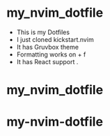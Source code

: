 # my_nvim_dotfile

- This is my Dotfiles
- I just cloned kickstart.nvim
- It has Gruvbox theme
- Formatting works on <Space> + f
- It has React support .
# my_nvim_dotfile
# my-nvim-dotfile

